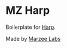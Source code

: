 # MZ Harp

Boilerplate for [Harp](http://harpjs.com).

Made by [Marzee Labs](http://marzeelabs.org)
